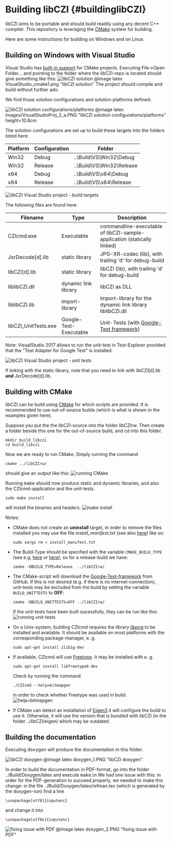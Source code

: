 Building libCZI                 {#buildinglibCZI}
===============

libCZI aims to be portable and should build readily using any decent C++ compiler. This repository is leveraging the [CMake](https://cmake.org/) system for building.

Here are some instructions for building on Windows and on Linux.

Building on Windows with Visual Studio
--------------------------------------

Visual Studio has [built-in support](https://docs.microsoft.com/en-us/cpp/build/cmake-projects-in-visual-studio?view=msvc-160) for CMake projects. Executing File->Open Folder... and pointing to the folder where the libCZI-repo is located should give something like this:
![libCZI solution](Images/VisualStudio_cmake1.png "libCZI solution")
@image latex VisualStudio_cmake1.png "libCZI solution"
The project should compile and build without further ado.





We find those solution configurations and solution platforms defined:

![libCZI solution configurations/platforms](Images/VisualStudioProj_2_a.PNG "libCZI solution configurations/platforms")
@image latex images/VisualStudioProj_2_a.PNG "libCZI solution configurations/platforms" height=10.8cm

The solution configurations are set up to build these targets into the folders listed here:

| Platform  | Configuration  | Folder                        |
|-----------|----------------|-------------------------------|
|Win32      | Debug          | ..\\Build\\VS\\Win32\\Debug   |
|Win32      | Release        | ..\\Build\\VS\\Win32\\Release |
|x64     	| Debug          | ..\\Build\\VS\\x64\\Debug     |
|x64        | Release        | ..\\Build\\VS\\x64\\Release   |

![libCZI Visual Studio project - build targets](Images/VisualStudio_BuildTargets_a.PNG "libCZI Visual Studio project - build targets")

The following files are found here:

|Filename             |Type                    |Description                   |
|---------------------|------------------------|------------------------------|
|CZIcmd.exe           | Executable             | commandline-executable of libCZI-sample-application (statically linked)       |
|JxrDecode[d].lib     | static library         | JPG-XR-codec (lib), with trailing 'd' for debug-build                        |
|libCZI[d].lib     	  | static library         | libCZI (lib), with trailing 'd' for debug-build                                     |
|liblibCZI.dll        | dynamic link library   | libCZI as DLL                                                                        |
|liblibCZI.lib        | import-library         | import-library for the dynamic link library liblibCZI.dll                          |
|libCZI_UnitTests.exe | Google-Test-Executable | Unit-Tests (with [Google-Test framework](https://github.com/google/googletest))   |

Note: VisualStudio 2017 allows to run the unit-test in Test-Explorer provided that the "Test Adapter for Google Test" is installed.

![libCZI Visual Studio project - unit tests](Images/VisualStudio_Proj_UnitTest_a.PNG "libCZI Visual Studio project - unit tests")

If linking with the static library, note that you need to link with libCZI[d].lib __and__ JxrDecode[d].lib.


Building with CMake
-------------------

libCZI can be build using  [CMake](https://cmake.org/) for which scripts are provided. It is recommended to use out-of-source builds (which is what is shown in the examples given here).

Suppose you put the the libCZI-source into the folder libCZIrw. Then create a folder beside this one for the out-of-source build, and cd into this folder.

    mkdir build_libczi
	cd build_libczi

Now we are ready to run CMake. Simply running the command
 
    cmake ../libCZIrw/

should give an output like this:
![running CMake](Images/cmake_1_raspi.PNG "running CMake")

Running <tt>make</tt> should now produce static and dynamic libraries, and also the CZIcmd-application and the unit-tests.

    sudo make install

will install the binaries and headers.
![make install](Images/cmake_install_raspi1.PNG "make install")

Notes:
* CMake does not create an **uninstall** target, in order to remove the files installed you may use the file *install_manifest.txt* (see also [here](https://stackoverflow.com/questions/41471620/cmake-support-make-uninstall)) like so:

    `sudo xargs rm < install_manifest.txt`

* The Build-Type should be specified with the variable `CMAKE_BUILD_TYPE` (see e.g. [here](https://stackoverflow.com/questions/7724569/debug-vs-release-in-cmake) or [here](https://cmake.org/cmake/help/latest/variable/CMAKE_BUILD_TYPE.html)), so for a release-build we have:

    `cmake -DBUILD_TYPE=Release  ../libCZIrw/`

* The CMake-script will download the [Google-Test-framework](https://github.com/google/googletest) from GitHub. If this is not desired (e.g. if there is no internet-connection), unit-tests may be excluded from the build by setting the variable `BUILD_UNITTESTS` to **OFF**:

    `cmake -DBUILD_UNITTESTS=OFF ../libCZIrw/`

    If the unit-tests have been built sucessfully, they can be run like this:
    ![running unit-tests](Images/cmake_raspi_unittests_1.PNG "running unit-tests")

* On a Unix-system, building CZIcmd requires the library [libpng](http://www.libpng.org/pub/png/libpng.html) to be installed and available. It should be available on most platforms with the corresponding package-manager, e. g.

    `sudo apt-get install zlib1g-dev`

* If available, CZIcmd will use [Freetype](https://www.freetype.org/). It may be installed with e. g.

    `sudo apt-get install libfreetype6-dev`
    
	Check by running the command

	`./CZIcmd --help=bitmapgen`

	in order to check whether Freetype was used in build.	
    ![help=bitmapgen](Images/cmake_1_raspi_help_freetype.PNG)

* If CMake can detect an installation of [Eigen3](http://eigen.tuxfamily.org/index.php?title=Main_Page) it will configure the build to use it. Otherwise, it will use the version that is bundled with libCZI (in the folder ../libCZI/eigen) which may be outdated.


Building the documentation
--------------------------

Executing <tt>doxygen</tt> will produce the documentation in this folder:

![libCZI doxygen](doxygen_1.PNG "libCZI doxygen")
@image latex doxygen_1.PNG "libCZI doxygen"

In order to build the documentation in PDF-format, go into the folder ../Build/Doxygen/latex and
execute <tt>make</tt>.\n
We had one issue with this: in order for the PDF-generation to succeed properly, we needed to make this
change: in the file ../Build/Doxygen/latex/refman.tex (which is generated by the doxygen-run) find a line

	\usepackage[utf8]{inputenc}

and change it into

	\usepackage[utf8x]{inputenc}

![fixing issue with PDF](doxygen_2.PNG "fixing issue with PDF")
@image latex doxygen_2.PNG "fixing issue with PDF"

